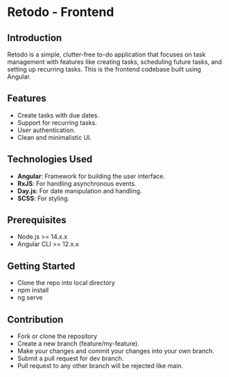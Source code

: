 # Retodo - Frontend

## Introduction
Retodo is a simple, clutter-free to-do application that focuses on task management with features like creating tasks, scheduling future tasks, and setting up recurring tasks. This is the frontend codebase built using Angular.

## Features
- Create tasks with due dates.
- Support for recurring tasks.
- User authentication.
- Clean and minimalistic UI.

## Technologies Used
- **Angular**: Framework for building the user interface.
- **RxJS**: For handling asynchronous events.
- **Day.js**: For date manipulation and handling.
- **SCSS**: For styling.

## Prerequisites
- Node.js >= 14.x.x
- Angular CLI >= 12.x.x

## Getting Started
- Clone the repo into local directory
- npm install
- ng serve

## Contribution
- Fork or clone the repository
- Create a new branch (feature/my-feature).
- Make your changes and commit your changes into your own branch.
- Submit a pull request for dev branch.
- Pull request to any other branch will be rejected like main.